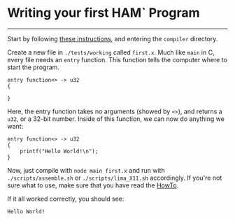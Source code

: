 # Writing your first HAM` Program

---
Start by following [these instructions](HowTo.html), and entering the `compiler` directory.

Create a new file in `./tests/working` called `first.x`. Much like `main` in C, every file needs an `entry` function. This function tells the computer where to start the program.
```
entry function<> -> u32
{
    
}
```
Here, the entry function takes no arguments (showed by `<>`), and returns a `u32`, or a 32-bit number.
Inside of this function, we can now do anything we want:
```
entry function<> -> u32
{
    printf("Hello World!\n");
}
```
Now, just compile with `node main first.x` and run with `./scripts/assemble.sh` or `./scripts/lima_X11.sh` accordingly. If you're not sure what to use, make sure that you have read the [HowTo](HowTo.html).

If it all worked correctly, you should see:
```
Hello World!
```